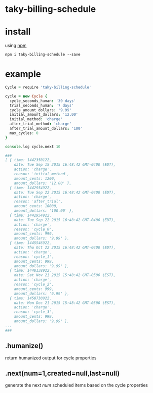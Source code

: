 # taky-billing-schedule

# install

using [npm](https://npmjs.org)

```
npm i taky-billing-schedule --save
```

# example

``` coffeescript
Cycle = require 'taky-billing-schedule'

cycle = new Cycle {
  cycle_seconds_human: '30 days'
  trial_seconds_human: '7 days'
  cycle_amount_dollars: '9.99'
  initial_amount_dollars: '12.00'
  initial_method: 'charge'
  after_trial_method: 'charge'
  after_trial_amount_dollars: '100'
  max_cycles: 0
}

console.log cycle.next 10

###
[ { time: 1442350122,
    date: Tue Sep 15 2015 16:48:42 GMT-0400 (EDT),
    action: 'charge',
    reason: 'initial_method',
    amount_cents: 1200,
    amount_dollars: '12.00' },
  { time: 1442954922,
    date: Tue Sep 22 2015 16:48:42 GMT-0400 (EDT),
    action: 'charge',
    reason: 'after_trial',
    amount_cents: 10000,
    amount_dollars: '100.00' },
  { time: 1442954922,
    date: Tue Sep 22 2015 16:48:42 GMT-0400 (EDT),
    action: 'charge',
    reason: 'cycle_0',
    amount_cents: 999,
    amount_dollars: '9.99' },
  { time: 1445546922,
    date: Thu Oct 22 2015 16:48:42 GMT-0400 (EDT),
    action: 'charge',
    reason: 'cycle_1',
    amount_cents: 999,
    amount_dollars: '9.99' },
  { time: 1448138922,
    date: Sat Nov 21 2015 15:48:42 GMT-0500 (EST),
    action: 'charge',
    reason: 'cycle_2',
    amount_cents: 999,
    amount_dollars: '9.99' },
  { time: 1450730922,
    date: Mon Dec 21 2015 15:48:42 GMT-0500 (EST),
    action: 'charge',
    reason: 'cycle_3',
    amount_cents: 999,
    amount_dollars: '9.99' },
...
###
```

## .humanize()
return humanized output for cycle properties

## .next(num=1,created=null,last=null)
generate the next *num* scheduled items based on the cycle properties


